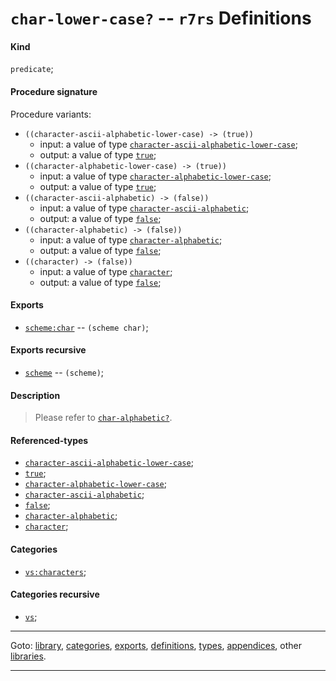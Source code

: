 

<a id='definition__r7rs__char-lower-case_3f'></a>

# `char-lower-case?` -- `r7rs` Definitions


<a id='definition__r7rs__char-lower-case_3f__kind'></a>

#### Kind

`predicate`;


<a id='definition__r7rs__char-lower-case_3f__procedure-signature'></a>

#### Procedure signature

Procedure variants:
 * `((character-ascii-alphabetic-lower-case) -> (true))`
   * input: a value of type [`character-ascii-alphabetic-lower-case`](../../r7rs/types/character-ascii-alphabetic-lower-case.md#type__r7rs__character-ascii-alphabetic-lower-case);
   * output: a value of type [`true`](../../r7rs/types/true.md#type__r7rs__true);
 * `((character-alphabetic-lower-case) -> (true))`
   * input: a value of type [`character-alphabetic-lower-case`](../../r7rs/types/character-alphabetic-lower-case.md#type__r7rs__character-alphabetic-lower-case);
   * output: a value of type [`true`](../../r7rs/types/true.md#type__r7rs__true);
 * `((character-ascii-alphabetic) -> (false))`
   * input: a value of type [`character-ascii-alphabetic`](../../r7rs/types/character-ascii-alphabetic.md#type__r7rs__character-ascii-alphabetic);
   * output: a value of type [`false`](../../r7rs/types/false.md#type__r7rs__false);
 * `((character-alphabetic) -> (false))`
   * input: a value of type [`character-alphabetic`](../../r7rs/types/character-alphabetic.md#type__r7rs__character-alphabetic);
   * output: a value of type [`false`](../../r7rs/types/false.md#type__r7rs__false);
 * `((character) -> (false))`
   * input: a value of type [`character`](../../r7rs/types/character.md#type__r7rs__character);
   * output: a value of type [`false`](../../r7rs/types/false.md#type__r7rs__false);


<a id='definition__r7rs__char-lower-case_3f__exports'></a>

#### Exports

 * [`scheme:char`](../../r7rs/exports/scheme_3a_char.md#export__r7rs__scheme_3a_char) -- `(scheme char)`;


<a id='definition__r7rs__char-lower-case_3f__exports-recursive'></a>

#### Exports recursive

 * [`scheme`](../../r7rs/exports/scheme.md#export__r7rs__scheme) -- `(scheme)`;


<a id='definition__r7rs__char-lower-case_3f__description'></a>

#### Description

> Please refer to [`char-alphabetic?`](../../r7rs/definitions/char-alphabetic_3f.md#definition__r7rs__char-alphabetic_3f).


<a id='definition__r7rs__char-lower-case_3f__referenced-types'></a>

#### Referenced-types

 * [`character-ascii-alphabetic-lower-case`](../../r7rs/types/character-ascii-alphabetic-lower-case.md#type__r7rs__character-ascii-alphabetic-lower-case);
 * [`true`](../../r7rs/types/true.md#type__r7rs__true);
 * [`character-alphabetic-lower-case`](../../r7rs/types/character-alphabetic-lower-case.md#type__r7rs__character-alphabetic-lower-case);
 * [`character-ascii-alphabetic`](../../r7rs/types/character-ascii-alphabetic.md#type__r7rs__character-ascii-alphabetic);
 * [`false`](../../r7rs/types/false.md#type__r7rs__false);
 * [`character-alphabetic`](../../r7rs/types/character-alphabetic.md#type__r7rs__character-alphabetic);
 * [`character`](../../r7rs/types/character.md#type__r7rs__character);


<a id='definition__r7rs__char-lower-case_3f__categories'></a>

#### Categories

 * [`vs:characters`](../../r7rs/categories/vs_3a_characters.md#category__r7rs__vs_3a_characters);


<a id='definition__r7rs__char-lower-case_3f__categories-recursive'></a>

#### Categories recursive

 * [`vs`](../../r7rs/categories/vs.md#category__r7rs__vs);

----

Goto: [library](../../r7rs/_index.md#library__r7rs), [categories](../../r7rs/categories/_index.md#toc__r7rs__categories), [exports](../../r7rs/exports/_index.md#toc__r7rs__exports), [definitions](../../r7rs/definitions/_index.md#toc__r7rs__definitions), [types](../../r7rs/types/_index.md#toc__r7rs__types), [appendices](../../r7rs/appendices/_index.md#toc__r7rs__appendices), other [libraries](../../_libraries.md#toc__libraries).

----

